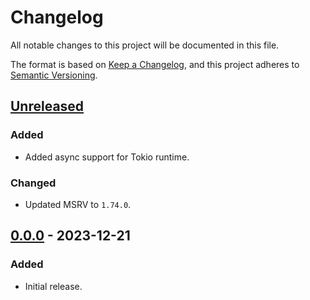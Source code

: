 # Changelog

All notable changes to this project will be documented in this file.

The format is based on [Keep a Changelog](https://keepachangelog.com/en/1.0.0/),
and this project adheres to [Semantic Versioning](https://semver.org/spec/v2.0.0.html).

## [Unreleased]

### Added

- Added async support for Tokio runtime.

### Changed

- Updated MSRV to `1.74.0`.

## [0.0.0] - 2023-12-21

### Added

- Initial release.

[Unreleased]: https://github.com/chksum-rs/sha1/compare/v0.0.0...HEAD
[0.0.0]: https://github.com/chksum-rs/sha1/releases/tag/v0.0.0
